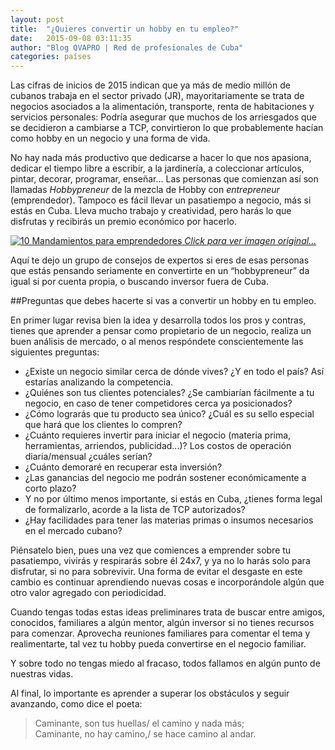 ```yaml
---
layout: post
title:  "¿Quieres convertir un hobby en tu empleo?"
date:   2015-09-08 03:11:35
author: "Blog QVAPRO | Red de profesionales de Cuba"
categories: países
---
```


Las cifras de inicios de 2015 indican que ya más de medio millón de cubanos trabaja en el sector privado (JR),
mayoritariamente se trata de negocios asociados a la alimentación, transporte, renta de habitaciones y servicios personales: 
Podría asegurar que muchos de los arriesgados que se decidieron a cambiarse a TCP, convirtieron lo que probablemente hacían 
como hobby en un negocio y una forma de vida.

<!--more-->

No hay nada más productivo que dedicarse a hacer lo que nos apasiona, dedicar el tiempo libre a escribir, a la jardinería, 
a coleccionar artículos, pintar, decorar, programar, enseñar… Las personas que comienzan así son llamadas *Hobbypreneur* 
de la mezcla de Hobby con *entrepreneur* (emprendedor). Tampoco es fácil llevar un pasatiempo a negocio, más si estás en Cuba. 
Lleva mucho trabajo y creatividad, pero harás lo que disfrutas y recibirás un premio económico por hacerlo. 

<a href="{{ '/img/posts/2015/09/10-mandamientos-emprendedor.jpg'  | prepend: site.url }}" target="_blank" class="thumbnail  post-image">
<img class="img-responsive" alt="10 Mandamientos para emprendedores" src="{{ '/img/posts/2015/09/10-mandamientos-emprendedor.jpg' | prepend: site.url  }}">
<em class="small text-muted">Click para ver imagen original...</em>
</a>

Aquí te dejo un grupo de consejos de expertos si eres de esas personas que estás pensando seriamente en convertirte en un 
“hobbypreneur” da igual si por cuenta propia, o buscando inversor fuera de Cuba.

##Preguntas que debes hacerte si vas a convertir un hobby en tu empleo.

En primer lugar revisa bien la idea y desarrolla todos los pros y contras,  tienes que aprender a pensar como propietario 
de un negocio, realiza un buen análisis de mercado, o al menos respóndete conscientemente las siguientes preguntas:

*	¿Existe un negocio similar cerca de dónde vives? ¿Y en todo el país? Así estarías analizando la competencia.
*	¿Quiénes son tus clientes potenciales? ¿Se cambiarían fácilmente a tu negocio, en caso de tener competidores cerca ya posicionados?
*	¿Cómo lograrás que tu producto sea único? ¿Cuál es su sello especial que hará que los clientes lo compren? 
*	¿Cuánto requieres invertir para iniciar el negocio (materia prima, herramientas, arriendos, publicidad...)? Los costos de operación diaria/mensual ¿cuáles serían? 
*	¿Cuánto demoraré en recuperar esta inversión? 
*	¿Las ganancias del negocio me podrán sostener económicamente a corto plazo?
*	Y no por último menos importante, si estás en Cuba, ¿tienes forma legal de formalizarlo, acorde a la lista de TCP autorizados?
*	¿Hay facilidades para tener las materias primas o insumos necesarios en el mercado cubano?

Piénsatelo bien, pues una vez que comiences a emprender sobre tu pasatiempo, vivirás y respirarás sobre él 24x7, y ya 
no lo harás solo para disfrutar, si no para sobrevivir. Una forma de evitar el desgaste en este cambio es continuar 
aprendiendo nuevas cosas e incorporándole algún que otro valor agregado con periodicidad.

Cuando tengas todas estas ideas preliminares trata de buscar entre amigos, conocidos, familiares a algún mentor, algún 
inversor si no tienes recursos para comenzar. Aprovecha reuniones familiares para comentar el tema y realimentarte, 
tal vez tu hobby pueda convertirse en el negocio familiar.

Y sobre todo no tengas miedo al fracaso, todos fallamos en algún punto de nuestras vidas. 

Al final, lo importante es aprender a superar los obstáculos y seguir avanzando, como dice el poeta:

<blockquote>
<i class="fa fa-pie-chart fa-3x pull-left"></i>
Caminante, son tus huellas/ el camino y nada más;<br/>
Caminante, no hay camino,/ se hace camino al andar.
</blockquote>




